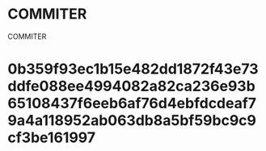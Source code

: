 # COMMITER
COMMITER






# 0b359f93ec1b15e482dd1872f43e73ddfe088ee4994082a82ca236e93b65108437f6eeb6af76d4ebfdcdeaf79a4a118952ab063db8a5bf59bc9c9cf3be161997
